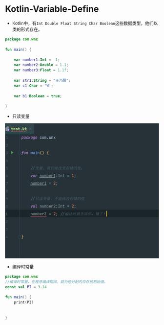# Kotlin-Variable-Define

- Kotlin中，有`Int Double Float String Char Boolean`这些数据类型，他们以类的形式存在。

```kotlin
package com.wnx

fun main() {

    var number1:Int =  1;
    var number2:Double = 1.1;
    var number3:Float = 1.1f;

    var str1:String = "王乃醒";
    var c1:Char = 'W';

    var b1:Boolean = true;
    
}
```

- 只读变量

![image-20220617075114692](image-20220617075114692.png)

- 编译时常量

```kotlin
package com.wnx
//编译时常量，在程序编译期间，就为他分配内存存放初始值。
const val PI = 3.14

fun main() {
    print(PI)


}
```

